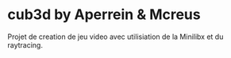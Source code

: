 # cub3d by Aperrein & Mcreus
Projet de creation de jeu video avec utilisiation de la Minilibx et du raytracing.
